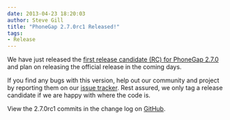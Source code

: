 ```yaml
---
date: 2013-04-23 18:20:03
author: Steve Gill
title: "PhoneGap 2.7.0rc1 Released!"
tags:
- Release
---
```


We have just released the [first release candidate (RC) for PhoneGap 2.7.0](https://s3.amazonaws.com/phonegap.download/phonegap-2.7.0rc1.zip) and plan on releasing the official release in the coming days.

If you find any bugs with this version, help out our community and project by reporting them on our [issue tracker](https://issues.apache.org/jira/browse/CB). Rest assured, we only tag a release candidate if we are happy with where the code is.

View the 2.7.0rc1 commits in the change log on [GitHub](https://github.com/phonegap/phonegap/blob/2.7.0rc1/changelog).
